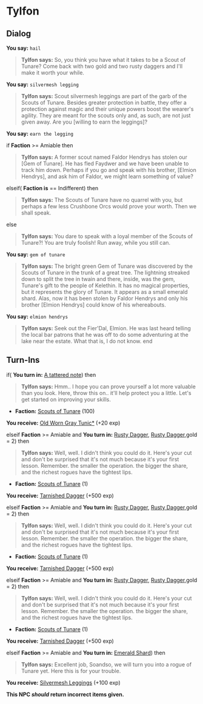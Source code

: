 # Tylfon
## Dialog

**You say:** `hail`



>**Tylfon says:** So, you think you have what it takes to be a Scout of Tunare? Come back with two gold and two rusty daggers and I'll make it worth your while.

**You say:** `silvermesh legging`



>**Tylfon says:** Scout silvermesh leggings are part of the garb of the Scouts of Tunare. Besides greater protection in battle, they offer a protection against magic and their unique powers boost the wearer's agility. They are meant for the scouts only and, as such, are not just given away. Are you [willing to earn the leggings]?

**You say:** `earn the legging`



if **Faction** >= Amiable then 



>**Tylfon says:** A former scout named Faldor Hendrys has stolen our [Gem of Tunare]. He has fled Faydwer and we have been unable to track him down. Perhaps if you go and speak with his brother, [Elmion Hendrys], and ask him of Faldor, we might learn something of value?


elseif( **Faction is** == Indifferent) then



>**Tylfon says:** The Scouts of Tunare have no quarrel with you, but perhaps a few less Crushbone Orcs would prove your worth. Then we shall speak.


else



>**Tylfon says:** You dare to speak with a loyal member of the Scouts of Tunare?!  You are truly foolish!  Run away, while you still can.


**You say:** `gem of tunare`



>**Tylfon says:** The bright green Gem of Tunare was discovered by the Scouts of Tunare in the trunk of a great tree. The lightning streaked down to split the tree in twain and there, inside, was the gem, Tunare's gift to the people of Kelethin. It has no magical properties, but it represents the glory of Tunare. It appears as a small emerald shard. Alas, now it has been stolen by Faldor Hendrys and only his brother [Elmion Hendrys] could know of his whereabouts.

**You say:** `elmion hendrys`



>**Tylfon says:** Seek out the Fier'Dal, Elmion. He was last heard telling the local bar patrons that he was off to do some adventuring at the lake near the estate. What that is, I do not know.
end

## Turn-Ins





if( **You turn in:** [A tattered note](/item/18784)) then 
 

>**Tylfon says:** Hmm.. I hope you can prove yourself a lot more valuable than you look. Here, throw this on.. it'll help protect you a little. Let's get started on improving your skills.


* __Faction:__ [Scouts of Tunare](/faction/316) (100)


 **You receive:**  [Old Worn Gray Tunic*](/item/13535) (+20 exp)

elseif **Faction** >= Amiable and  **You turn in:** [Rusty Dagger](/item/7007), [Rusty Dagger](/item/7007),gold = 2) then
 

>**Tylfon says:** Well, well. I didn't think you could do it. Here's your cut and don't be surprised that it's not much because it's your first lesson. Remember. the smaller the operation. the bigger the share, and the richest rogues have the tightest lips.
 




* __Faction:__ [Scouts of Tunare](/faction/316) (1)


 **You receive:**  [Tarnished Dagger](/item/7021) (+500 exp)

elseif **Faction** >= Amiable and  **You turn in:** [Rusty Dagger](/item/13346), [Rusty Dagger](/item/13346),gold = 2) then
 

>**Tylfon says:** Well, well. I didn't think you could do it. Here's your cut and don't be surprised that it's not much because it's your first lesson. Remember. the smaller the operation. the bigger the share, and the richest rogues have the tightest lips.
 




* __Faction:__ [Scouts of Tunare](/faction/316) (1)


 **You receive:**  [Tarnished Dagger](/item/7021) (+500 exp)

elseif **Faction** >= Amiable and  **You turn in:** [Rusty Dagger](/item/7007), [Rusty Dagger](/item/13346),gold = 2) then
 

>**Tylfon says:** Well, well. I didn't think you could do it. Here's your cut and don't be surprised that it's not much because it's your first lesson. Remember. the smaller the operation. the bigger the share, and the richest rogues have the tightest lips.







* __Faction:__ [Scouts of Tunare](/faction/316) (1)


 **You receive:**  [Tarnished Dagger](/item/7021) (+500 exp)

elseif **Faction** >= Amiable and  **You turn in:** [Emerald Shard](/item/13322)) then
 

>**Tylfon says:** Excellent job, Soandso, we will turn you into a rogue of Tunare yet.  Here this is for your trouble.


 **You receive:**  [Silvermesh Leggings](/item/3315) (+100 exp)

**This NPC *should* return incorrect items given.**


